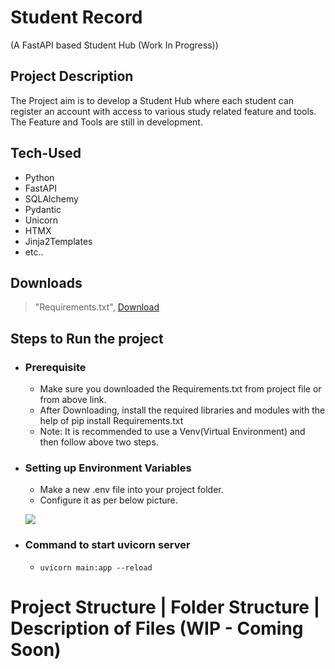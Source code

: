 # Student Record
(A FastAPI based Student Hub (Work In Progress))

## Project Description
The Project aim is to develop a Student Hub where each student can register an account with access to various study related feature and tools. The Feature and Tools are still in development.

## Tech-Used

- Python
- FastAPI
- SQLAlchemy
- Pydantic
- Unicorn
- HTMX
- Jinja2Templates
- etc..

## Downloads

> "Requirements.txt", [Download](https://mega.nz/file/p8sXWSyI#mCMACLkSWz8fibXNMYAGPbhELvDZKiLfMWkdjEQ9BU4)

## Steps to Run the project

+ ### Prerequisite
  + Make sure you downloaded the Requirements.txt from project file or from above link.
  + After Downloading, install the required libraries and modules with the help of pip install Requirements.txt
  + Note: It is recommended to use a Venv(Virtual Environment) and then follow above two steps.
  
+ ### Setting up Environment Variables
  + Make a new .env file into your project folder.
  + Configure it as per below picture.
  
  
  ![](https://i.ibb.co/LkKDd8s/Environment-variables.png)
  
+ ### Command to start uvicorn server
  + `uvicorn main:app --reload`
  
# Project Structure | Folder Structure | Description of Files (WIP - Coming Soon) 
